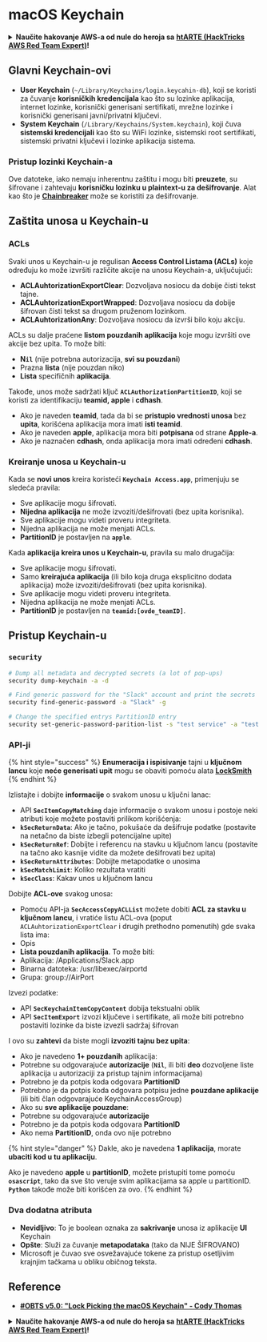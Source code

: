 # macOS Keychain

<details>

<summary><strong>Naučite hakovanje AWS-a od nule do heroja sa</strong> <a href="https://training.hacktricks.xyz/courses/arte"><strong>htARTE (HackTricks AWS Red Team Expert)</strong></a><strong>!</strong></summary>

Drugi načini podrške HackTricks-u:

* Ako želite da vidite **vašu kompaniju oglašenu na HackTricks-u** ili **preuzmete HackTricks u PDF formatu** proverite [**SUBSCRIPTION PLANS**](https://github.com/sponsors/carlospolop)!
* Nabavite [**zvanični PEASS & HackTricks swag**](https://peass.creator-spring.com)
* Otkrijte [**The PEASS Family**](https://opensea.io/collection/the-peass-family), našu kolekciju ekskluzivnih [**NFT-ova**](https://opensea.io/collection/the-peass-family)
* **Pridružite se** 💬 [**Discord grupi**](https://discord.gg/hRep4RUj7f) ili [**telegram grupi**](https://t.me/peass) ili nas **pratite** na **Twitter-u** 🐦 [**@carlospolopm**](https://twitter.com/hacktricks_live)**.**
* **Podelite svoje hakovanje trikove slanjem PR-ova na** [**HackTricks**](https://github.com/carlospolop/hacktricks) i [**HackTricks Cloud**](https://github.com/carlospolop/hacktricks-cloud) github repozitorijume.

</details>

## Glavni Keychain-ovi

* **User Keychain** (`~/Library/Keychains/login.keycahin-db`), koji se koristi za čuvanje **korisničkih kredencijala** kao što su lozinke aplikacija, internet lozinke, korisnički generisani sertifikati, mrežne lozinke i korisnički generisani javni/privatni ključevi.
* **System Keychain** (`/Library/Keychains/System.keychain`), koji čuva **sistemski kredencijali** kao što su WiFi lozinke, sistemski root sertifikati, sistemski privatni ključevi i lozinke aplikacija sistema.

### Pristup lozinki Keychain-a

Ove datoteke, iako nemaju inherentnu zaštitu i mogu biti **preuzete**, su šifrovane i zahtevaju **korisničku lozinku u plaintext-u za dešifrovanje**. Alat kao što je [**Chainbreaker**](https://github.com/n0fate/chainbreaker) može se koristiti za dešifrovanje.

## Zaštita unosa u Keychain-u

### ACLs

Svaki unos u Keychain-u je regulisan **Access Control Listama (ACLs)** koje određuju ko može izvršiti različite akcije na unosu Keychain-a, uključujući:

* **ACLAuhtorizationExportClear**: Dozvoljava nosiocu da dobije čisti tekst tajne.
* **ACLAuhtorizationExportWrapped**: Dozvoljava nosiocu da dobije šifrovan čisti tekst sa drugom pruženom lozinkom.
* **ACLAuhtorizationAny**: Dozvoljava nosiocu da izvrši bilo koju akciju.

ACLs su dalje praćene **listom pouzdanih aplikacija** koje mogu izvršiti ove akcije bez upita. To može biti:

* &#x20;**N`il`** (nije potrebna autorizacija, **svi su pouzdani**)
* Prazna **lista** (nije pouzdan niko)
* **Lista** specifičnih **aplikacija**.

Takođe, unos može sadržati ključ **`ACLAuthorizationPartitionID`**, koji se koristi za identifikaciju **teamid, apple** i **cdhash**.

* Ako je naveden **teamid**, tada da bi se **pristupio vrednosti unosa** bez **upita**, korišćena aplikacija mora imati **isti teamid**.
* Ako je naveden **apple**, aplikacija mora biti **potpisana** od strane **Apple-a**.
* Ako je naznačen **cdhash**, onda aplikacija mora imati određeni **cdhash**.

### Kreiranje unosa u Keychain-u

Kada se **novi unos** kreira koristeći **`Keychain Access.app`**, primenjuju se sledeća pravila:

* Sve aplikacije mogu šifrovati.
* **Nijedna aplikacija** ne može izvoziti/dešifrovati (bez upita korisnika).
* Sve aplikacije mogu videti proveru integriteta.
* Nijedna aplikacija ne može menjati ACLs.
* **PartitionID** je postavljen na **`apple`**.

Kada **aplikacija kreira unos u Keychain-u**, pravila su malo drugačija:

* Sve aplikacije mogu šifrovati.
* Samo **kreirajuća aplikacija** (ili bilo koja druga eksplicitno dodata aplikacija) može izvoziti/dešifrovati (bez upita korisnika).
* Sve aplikacije mogu videti proveru integriteta.
* Nijedna aplikacija ne može menjati ACLs.
* **PartitionID** je postavljen na **`teamid:[ovde_teamID]`**.

## Pristup Keychain-u

### `security`
```bash
# Dump all metadata and decrypted secrets (a lot of pop-ups)
security dump-keychain -a -d

# Find generic password for the "Slack" account and print the secrets
security find-generic-password -a "Slack" -g

# Change the specified entrys PartitionID entry
security set-generic-password-parition-list -s "test service" -a "test acount" -S
```
### API-ji

{% hint style="success" %}
**Enumeracija i ispisivanje** tajni u **ključnom lancu** koje **neće generisati upit** mogu se obaviti pomoću alata [**LockSmith**](https://github.com/its-a-feature/LockSmith)
{% endhint %}

Izlistajte i dobijte **informacije** o svakom unosu u ključni lanac:

* API **`SecItemCopyMatching`** daje informacije o svakom unosu i postoje neki atributi koje možete postaviti prilikom korišćenja:
* **`kSecReturnData`**: Ako je tačno, pokušaće da dešifruje podatke (postavite na netačno da biste izbegli potencijalne upite)
* **`kSecReturnRef`**: Dobijte i referencu na stavku u ključnom lancu (postavite na tačno ako kasnije vidite da možete dešifrovati bez upita)
* **`kSecReturnAttributes`**: Dobijte metapodatke o unosima
* **`kSecMatchLimit`**: Koliko rezultata vratiti
* **`kSecClass`**: Kakav unos u ključnom lancu

Dobijte **ACL-ove** svakog unosa:

* Pomoću API-ja **`SecAccessCopyACLList`** možete dobiti **ACL za stavku u ključnom lancu**, i vratiće listu ACL-ova (poput `ACLAuhtorizationExportClear` i drugih prethodno pomenutih) gde svaka lista ima:
* Opis
* **Lista pouzdanih aplikacija**. To može biti:
* Aplikacija: /Applications/Slack.app
* Binarna datoteka: /usr/libexec/airportd
* Grupa: group://AirPort

Izvezi podatke:

* API **`SecKeychainItemCopyContent`** dobija tekstualni oblik
* API **`SecItemExport`** izvozi ključeve i sertifikate, ali može biti potrebno postaviti lozinke da biste izvezli sadržaj šifrovan

I ovo su **zahtevi** da biste mogli **izvoziti tajnu bez upita**:

* Ako je navedeno **1+ pouzdanih** aplikacija:
* Potrebne su odgovarajuće **autorizacije** (**`Nil`**, ili biti **deo** dozvoljene liste aplikacija u autorizaciji za pristup tajnim informacijama)
* Potrebno je da potpis koda odgovara **PartitionID**
* Potrebno je da potpis koda odgovara potpisu jedne **pouzdane aplikacije** (ili biti član odgovarajuće KeychainAccessGroup)
* Ako su **sve aplikacije pouzdane**:
* Potrebne su odgovarajuće **autorizacije**
* Potrebno je da potpis koda odgovara **PartitionID**
* Ako nema **PartitionID**, onda ovo nije potrebno

{% hint style="danger" %}
Dakle, ako je navedena **1 aplikacija**, morate **ubaciti kod u tu aplikaciju**.

Ako je navedeno **apple** u **partitionID**, možete pristupiti tome pomoću **`osascript`**, tako da sve što veruje svim aplikacijama sa apple u partitionID. **`Python`** takođe može biti korišćen za ovo.
{% endhint %}

### Dva dodatna atributa

* **Nevidljivo**: To je boolean oznaka za **sakrivanje** unosa iz aplikacije **UI** Keychain
* **Opšte**: Služi za čuvanje **metapodataka** (tako da NIJE ŠIFROVANO)
* Microsoft je čuvao sve osvežavajuće tokene za pristup osetljivim krajnjim tačkama u obliku običnog teksta.

## Reference

* [**#OBTS v5.0: "Lock Picking the macOS Keychain" - Cody Thomas**](https://www.youtube.com/watch?v=jKE1ZW33JpY)

<details>

<summary><strong>Naučite hakovanje AWS-a od nule do heroja sa</strong> <a href="https://training.hacktricks.xyz/courses/arte"><strong>htARTE (HackTricks AWS Red Team Expert)</strong></a><strong>!</strong></summary>

Drugi načini podrške HackTricks-u:

* Ako želite da vidite **vašu kompaniju reklamiranu u HackTricks-u** ili **preuzmete HackTricks u PDF formatu** Pogledajte [**SUBSCRIPTION PLANS**](https://github.com/sponsors/carlospolop)!
* Nabavite [**zvanični PEASS & HackTricks swag**](https://peass.creator-spring.com)
* Otkrijte [**The PEASS Family**](https://opensea.io/collection/the-peass-family), našu kolekciju ekskluzivnih [**NFT-ova**](https://opensea.io/collection/the-peass-family)
* **Pridružite se** 💬 [**Discord grupi**](https://discord.gg/hRep4RUj7f) ili [**telegram grupi**](https://t.me/peass) ili nas **pratite** na **Twitter-u** 🐦 [**@carlospolopm**](https://twitter.com/hacktricks_live)**.**
* **Podelite svoje hakovanje trikove slanjem PR-ova na** [**HackTricks**](https://github.com/carlospolop/hacktricks) i [**HackTricks Cloud**](https://github.com/carlospolop/hacktricks-cloud) github repozitorijume.

</details>
